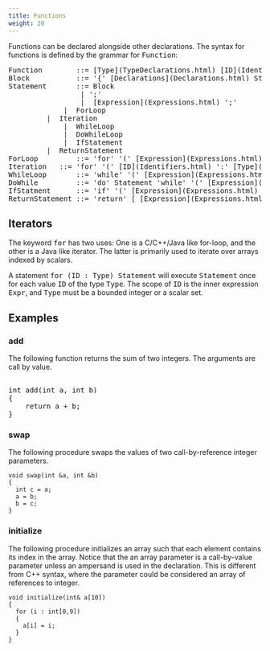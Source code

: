 ```yaml
---
title: Functions
weight: 20
---
```


Functions can be declared alongside other declarations. The syntax for functions is defined by the grammar for <tt>Function</tt>:

<pre>
Function        ::= [Type](TypeDeclarations.html) [ID](Identifiers.html) '(' [Parameters](Parameters.html) ')' Block 
Block	        ::= '{' [Declarations](Declarations.html) Statement* '}'
Statement       ::= Block
                 | ';'
                 |  [Expression](Expressions.html) ';'
	         |  ForLoop
		 |  Iteration
	         |  WhileLoop 
	         |  DoWhileLoop 
	         |  IfStatement 
		 |  ReturnStatement
ForLoop	        ::= 'for' '(' [Expression](Expressions.html) ';' [Expression](Expressions.html) ';' [Expression](Expressions.html) ')' Statement 
Iteration	::= 'for' '(' [ID](Identifiers.html) ':' [Type](TypeDeclarations.html) ')' Statement
WhileLoop       ::= 'while' '(' [Expression](Expressions.html) ')' Statement
DoWhile         ::= 'do' Statement 'while' '(' [Expression](Expressions.html) ')' ';'
IfStatment      ::= 'if' '(' [Expression](Expressions.html) ')' Statement [ 'else' Statement ]
ReturnStatement ::= 'return' [ [Expression](Expressions.html) ] ';'
</pre>

## Iterators

The keyword <tt>for</tt> has two uses: One is a C/C++/Java like for-loop, and the other is a Java like iterator. The latter is primarily used to iterate over arrays indexed by scalars.

A statement <tt>for (ID : Type) Statement</tt> will execute <tt>Statement</tt> once for each value <tt>ID</tt> of the type <tt>Type</tt>. The scope of <tt>ID</tt> is the inner expression <tt>Expr</tt>, and <tt>Type</tt> must be a bounded integer or a scalar set.

## Examples

### add

The following function returns the sum of two integers. The arguments are call by value.

<pre> 
int add(int a, int b)
{
    return a + b; 
}
</pre>

### swap

The following procedure swaps the values of two call-by-reference integer parameters.

```
void swap(int &a, int &b) 
{
  int c = a;
  a = b;
  b = c;
}
```

### initialize

The following procedure initializes an array such that each element contains its index in the array. Notice that the an array parameter is a call-by-value parameter unless an ampersand is used in the declaration. This is different from C++ syntax, where the parameter could be considered an array of references to integer.

```
void initialize(int& a[10])
{
  for (i : int[0,9]) 
  {
    a[i] = i;
  }
}
```